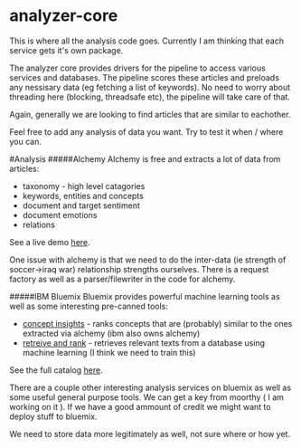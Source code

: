 # analyzer-core

This is where all the analysis code goes. Currently I am thinking that each service gets it's own package.

The analyzer core provides drivers for the pipeline to access various services and databases. The pipeline scores these articles and preloads any nessisary data (eg fetching a list of keywords). No need to worry about threading here (blocking, threadsafe etc), the pipeline will take care of that.

Again, generally we are looking to find articles that are similar to eachother. 

Feel free to add any analysis of data you want. Try to test it when / where you can. 

#Analysis
#####Alchemy
Alchemy is free and extracts a lot of data from articles:
* taxonomy - high level catagories
* keywords, entities and concepts
* document and target sentiment
* document emotions
* relations

See a live demo [here](http://www.alchemyapi.com/products/demo/alchemylanguage). 

One issue with alchemy is that we need to do the inter-data (ie strength of soccer->iraq war) relationship strengths ourselves. There is a request factory as well as a parser/filewriter in the code for alchemy. 

#####IBM Bluemix
Bluemix provides powerful machine learning tools as well as some interesting pre-canned tools:
* [concept insights](https://console.ng.bluemix.net/catalog/services/concept-insights/) - ranks concepts that are (probably) similar to the ones extracted via alchemy (ibm also owns alchemy)
* [retreive and rank](https://console.ng.bluemix.net/catalog/services/retrieve-and-rank/) - retrieves relevant texts from a database using machine learning (I think we need to train this)

See the full catalog [here](https://console.ng.bluemix.net/catalog/).

There are a couple other interesting analysis services on bluemix as well as some useful general purpose tools. We can get a key from moorthy ( I am working on it ). If we have a good ammount of credit we might want to deploy stuff to bluemix. 

We need to store data more legitimately as well, not sure where or how yet. 
